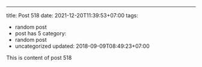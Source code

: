 ---
title: Post 518
date: 2021-12-20T11:39:53+07:00
tags:
  - random post
  - post has 5
category:
  - random post
  - uncategorized
updated: 2018-09-09T08:49:23+07:00

This is content of post 518